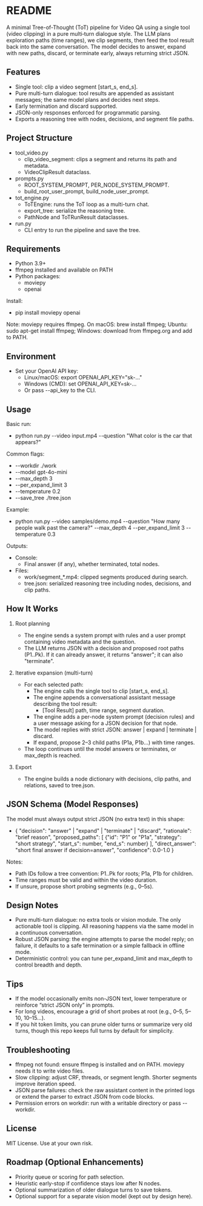 # README

A minimal Tree-of-Thought (ToT) pipeline for Video QA using a single tool (video clipping) in a pure multi‑turn dialogue style. The LLM plans exploration paths (time ranges), we clip segments, then feed the tool result back into the same conversation. The model decides to answer, expand with new paths, discard, or terminate early, always returning strict JSON.

## Features

- Single tool: clip a video segment [start_s, end_s].
- Pure multi-turn dialogue: tool results are appended as assistant messages; the same model plans and decides next steps.
- Early termination and discard supported.
- JSON-only responses enforced for programmatic parsing.
- Exports a reasoning tree with nodes, decisions, and segment file paths.

## Project Structure

- tool_video.py
  - clip_video_segment: clips a segment and returns its path and metadata.
  - VideoClipResult dataclass.
- prompts.py
  - ROOT_SYSTEM_PROMPT, PER_NODE_SYSTEM_PROMPT.
  - build_root_user_prompt, build_node_user_prompt.
- tot_engine.py
  - ToTEngine: runs the ToT loop as a multi-turn chat.
  - export_tree: serialize the reasoning tree.
  - PathNode and ToTRunResult dataclasses.
- run.py
  - CLI entry to run the pipeline and save the tree.

## Requirements

- Python 3.9+
- ffmpeg installed and available on PATH
- Python packages:
  - moviepy
  - openai

Install:

- pip install moviepy openai

Note: moviepy requires ffmpeg. On macOS: brew install ffmpeg; Ubuntu: sudo apt-get install ffmpeg; Windows: download from ffmpeg.org and add to PATH.

## Environment

- Set your OpenAI API key:
  - Linux/macOS: export OPENAI_API_KEY="sk-..."
  - Windows (CMD): set OPENAI_API_KEY=sk-...
  - Or pass --api_key to the CLI.

## Usage

Basic run:

- python run.py --video input.mp4 --question "What color is the car that appears?"

Common flags:

- --workdir ./work
- --model gpt-4o-mini
- --max_depth 3
- --per_expand_limit 3
- --temperature 0.2
- --save_tree ./tree.json

Example:

- python run.py --video samples/demo.mp4 --question "How many people walk past the camera?" --max_depth 4 --per_expand_limit 3 --temperature 0.3

Outputs:

- Console:
  - Final answer (if any), whether terminated, total nodes.
- Files:
  - work/segment_*.mp4: clipped segments produced during search.
  - tree.json: serialized reasoning tree including nodes, decisions, and clip paths.

## How It Works

1. Root planning
   - The engine sends a system prompt with rules and a user prompt containing video metadata and the question.
   - The LLM returns JSON with a decision and proposed root paths (P1..Pk). If it can already answer, it returns "answer"; it can also "terminate".

2. Iterative expansion (multi-turn)
   - For each selected path:
     - The engine calls the single tool to clip [start_s, end_s].
     - The engine appends a conversational assistant message describing the tool result:
       - [Tool Result] path, time range, segment duration.
     - The engine adds a per-node system prompt (decision rules) and a user message asking for a JSON decision for that node.
     - The model replies with strict JSON: answer | expand | terminate | discard.
     - If expand, propose 2–3 child paths (P1a, P1b…) with time ranges.
   - The loop continues until the model answers or terminates, or max_depth is reached.

3. Export
   - The engine builds a node dictionary with decisions, clip paths, and relations, saved to tree.json.

## JSON Schema (Model Responses)

The model must always output strict JSON (no extra text) in this shape:

- {
  "decision": "answer" | "expand" | "terminate" | "discard",
  "rationale": "brief reason",
  "proposed_paths": [
    {"id": "P1" or "P1a", "strategy": "short strategy", "start_s": number, "end_s": number}
  ],
  "direct_answer": "short final answer if decision=answer",
  "confidence": 0.0-1.0
}

Notes:

- Path IDs follow a tree convention: P1..Pk for roots; P1a, P1b for children.
- Time ranges must be valid and within the video duration.
- If unsure, propose short probing segments (e.g., 0–5s).

## Design Notes

- Pure multi-turn dialogue: no extra tools or vision module. The only actionable tool is clipping. All reasoning happens via the same model in a continuous conversation.
- Robust JSON parsing: the engine attempts to parse the model reply; on failure, it defaults to a safe termination or a simple fallback in offline mode.
- Deterministic control: you can tune per_expand_limit and max_depth to control breadth and depth.

## Tips

- If the model occasionally emits non-JSON text, lower temperature or reinforce “strict JSON only” in prompts.
- For long videos, encourage a grid of short probes at root (e.g., 0–5, 5–10, 10–15…).
- If you hit token limits, you can prune older turns or summarize very old turns, though this repo keeps full turns by default for simplicity.

## Troubleshooting

- ffmpeg not found: ensure ffmpeg is installed and on PATH. moviepy needs it to write video files.
- Slow clipping: adjust CRF, threads, or segment length. Shorter segments improve iteration speed.
- JSON parse failures: check the raw assistant content in the printed logs or extend the parser to extract JSON from code blocks.
- Permission errors on workdir: run with a writable directory or pass --workdir.

## License

MIT License. Use at your own risk.

## Roadmap (Optional Enhancements)

- Priority queue or scoring for path selection.
- Heuristic early-stop if confidence stays low after N nodes.
- Optional summarization of older dialogue turns to save tokens.
- Optional support for a separate vision model (kept out by design here).